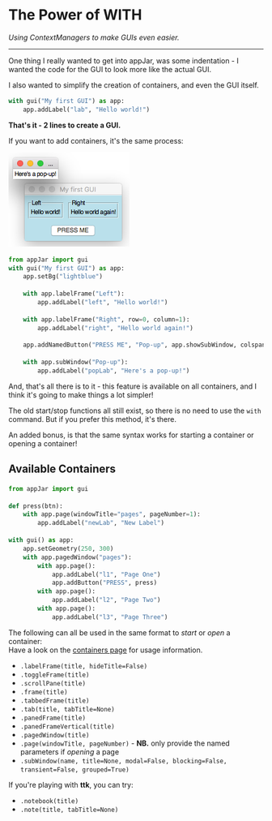 # The Power of WITH  
*Using ContextManagers to make GUIs even easier.*  

---

One thing I really wanted to get into appJar, was some indentation - I wanted the code for the GUI to look more like the actual GUI.  

I also wanted to simplify the creation of containers, and even the GUI itself.  

```python
with gui("My first GUI") as app:
    app.addLabel("lab", "Hello world!")
```

**That's it - 2 lines to create a GUI.**  

If you want to add containers, it's the same process:

![Power of With](img/powerOfWith.png)
```python
from appJar import gui
with gui("My first GUI") as app:
    app.setBg("lightblue")

    with app.labelFrame("Left"):
        app.addLabel("left", "Hello world!")

    with app.labelFrame("Right", row=0, column=1):
        app.addLabel("right", "Hello world again!")

    app.addNamedButton("PRESS ME", "Pop-up", app.showSubWindow, colspan=2)

    with app.subWindow("Pop-up"):
        app.addLabel("popLab", "Here's a pop-up!")
```

And, that's all there is to it - this feature is available on all containers, and I think it's going to make things a lot simpler!

The old start/stop functions all still exist, so there is no need to use the `with` command. But if you prefer this method, it's there.  

An added bonus, is that the same syntax works for starting a container or opening a container!

## Available Containers

```python
from appJar import gui

def press(btn):
    with app.page(windowTitle="pages", pageNumber=1):
        app.addLabel("newLab", "New Label")

with gui() as app:
    app.setGeometry(250, 300)
    with app.pagedWindow("pages"):
        with app.page():
            app.addLabel("l1", "Page One")
            app.addButton("PRESS", press)
        with app.page():
            app.addLabel("l2", "Page Two")
        with app.page():
            app.addLabel("l3", "Page Three")
```

The following can all be used in the same format to *start* or *open* a container:  
Have a look on the [containers page](/pythonWidgetGrouping) for usage information.  

* `.labelFrame(title, hideTitle=False)`  
* `.toggleFrame(title)`  
* `.scrollPane(title)`  
* `.frame(title)`  
* `.tabbedFrame(title)`  
* `.tab(title, tabTitle=None)`  
* `.panedFrame(title)`  
* `.panedFrameVertical(title)`  
* `.pagedWindow(title)`  
* `.page(windowTitle, pageNumber)` - **NB.** only provide the named parameters if *opening* a page  
* `.subWindow(name, title=None, modal=False, blocking=False, transient=False, grouped=True)`  

If you're playing with **ttk**, you can try:  

* `.notebook(title)`  
* `.note(title, tabTitle=None)`  
